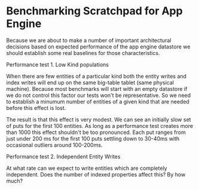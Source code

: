 # Benchmarking Scratchpad for App Engine

Because we are about to make a number of important architectural decisions based on expected performance of the app engine datastore we should establish some real baselines for those characteristics.

Performance test 1. Low Kind populations

When there are few entities of a particular kind both the entity writes and index writes will end up on the same big-table tablet (same physical machine). Because most benchmarks will start with an empty datastore if we do not control this factor our tests won't be representative. So we need to establish a minumum number of entities of a given kind that are needed before this effect is lost.

The result is that this effect is very modest. We can see an initially slow set of puts for the first 100 entities. As long as a performance test creates more than 1000 this effect shouldn't be too pronounced. Each put ranges from just under 200 ms for the first 100 puts settling down to 30-40ms with occasional outliers around 100-200ms.

Performance test 2. Independent Entity Writes

At what rate can we expect to write entities which are completely independent. Does the number of indexed properties affect this? By how much?

